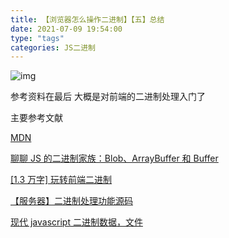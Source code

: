 ```yaml
---
title: 【浏览器怎么操作二进制】【五】总结
date: 2021-07-09 19:54:00
type: "tags"
categories: JS二进制
---
```


![img](https://pic2.zhimg.com/80/v2-ed143b043805e01fbbea5712c7e27789_720w.jpg)

<!-- more -->

参考资料在最后
大概是对前端的二进制处理入门了

主要参考文献

[MDN](https://developer.mozilla.org/zh-CN/)

[聊聊 JS 的二进制家族：Blob、ArrayBuffer 和 Buffer](https://zhuanlan.zhihu.com/p/97768916)

[[1.3 万字] 玩转前端二进制](https://juejin.cn/post/6846687590783909902#heading-27)

[【服务器】二进制处理功能源码](https://github.com/XiaoWinter/browser_binary_usage.git)

[现代 javascript 二进制数据，文件](https://zh.javascript.info/binary)
